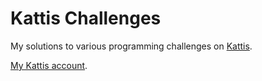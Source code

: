 # Kattis Challenges

My solutions to various programming challenges on [Kattis](https://open.kattis.com/).

[My Kattis account](https://open.kattis.com/users/adrian-reithaug).
